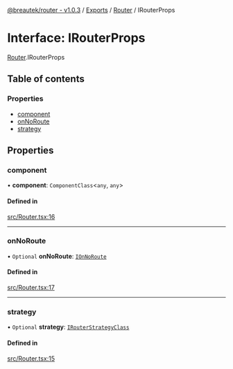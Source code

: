[@breautek/router - v1.0.3](../README.md) / [Exports](../modules.md) / [Router](../modules/Router.md) / IRouterProps

# Interface: IRouterProps

[Router](../modules/Router.md).IRouterProps

## Table of contents

### Properties

- [component](Router.IRouterProps.md#component)
- [onNoRoute](Router.IRouterProps.md#onnoroute)
- [strategy](Router.IRouterProps.md#strategy)

## Properties

### component

• **component**: `ComponentClass`<`any`, `any`\>

#### Defined in

[src/Router.tsx:16](https://github.com/breautek/router/blob/f2901ca/src/Router.tsx#L16)

___

### onNoRoute

• `Optional` **onNoRoute**: [`IOnNoRoute`](IOnNoRoute.IOnNoRoute-1.md)

#### Defined in

[src/Router.tsx:17](https://github.com/breautek/router/blob/f2901ca/src/Router.tsx#L17)

___

### strategy

• `Optional` **strategy**: [`IRouterStrategyClass`](IRouterStrategyClass.IRouterStrategyClass-1.md)

#### Defined in

[src/Router.tsx:15](https://github.com/breautek/router/blob/f2901ca/src/Router.tsx#L15)

